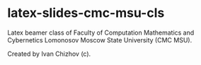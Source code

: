 # latex-slides-cmc-msu-cls
Latex beamer class of Faculty of Computation Mathematics and Cybernetics Lomonosov Moscow State University (CMC MSU).

Created by Ivan Chizhov (c).

